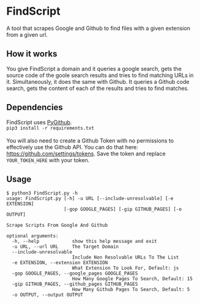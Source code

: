# FindScript
A tool that scrapes Google and Github to find files with a given extension from a given url.

## How it works
You give FindScript a domain and it queries a google search, gets the source code of the goole search results and tries to find matching URLs in it. Simultaneously, it does the same with Github. It queries a Github code search, gets the content of each of the results and tries to find matches. <br/>

## Dependencies

FindScript uses [PyGithub](https://github.com/PyGithub/PyGithub). <br/>
`pip3 install -r requirements.txt`
<br/> <br/>
You will also need to create a Github Token with no permissions to effectively use the Github API. You can do that here: https://github.com/settings/tokens. Save the token and replace `YOUR_TOKEN_HERE` with your token. 

## Usage

```
$ python3 FindScript.py -h
usage: FindScript.py [-h] -u URL [--include-unresolvable] [-e EXTENSION]
                     [-gop GOOGLE_PAGES] [-gip GITHUB_PAGES] [-o OUTPUT]

Scrape Scripts From Google And Github

optional arguments:
  -h, --help            show this help message and exit
  -u URL, --url URL     The Target Domain
  --include-unresolvable
                        Include Non Resolvable URLs To The List
  -e EXTENSION, --extension EXTENSION
                        What Extension To Look For, Default: js
  -gop GOOGLE_PAGES, --google_pages GOOGLE_PAGES
                        How Many Google Pages To Search, Default: 15
  -gip GITHUB_PAGES, --github_pages GITHUB_PAGES
                        How Many Github Pages To Search, Default: 5
  -o OUTPUT, --output OUTPUT

```

